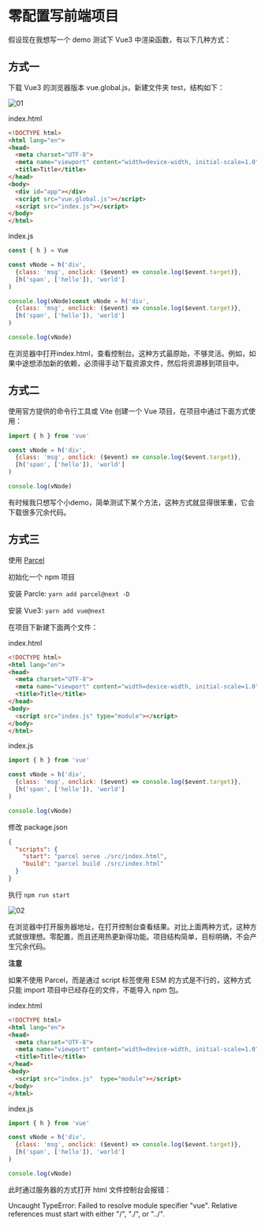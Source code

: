 # 零配置写前端项目

假设现在我想写一个 demo 测试下 Vue3 中渲染函数，有以下几种方式：

## 方式一

下载 Vue3 的浏览器版本 vue.global.js，新建文件夹 test，结构如下：

![01](https://image.newarea.site/20230715/01.png)

index.html

```html
<!DOCTYPE html>
<html lang="en">
<head>
  <meta charset="UTF-8">
  <meta name="viewport" content="width=device-width, initial-scale=1.0">
  <title>Title</title>
</head>
<body>
  <div id="app"></div>
  <script src="vue.global.js"></script>
  <script src="index.js"></script>
</body>
</html>
```

index.js

```js
const { h } = Vue

const vNode = h('div',
  {class: 'msg', onclick: ($event) => console.log($event.target)},
  [h('span', ['hello']), 'world']
)

console.log(vNode)const vNode = h('div',
  {class: 'msg', onclick: ($event) => console.log($event.target)},
  [h('span', ['hello']), 'world']
)

console.log(vNode)
```

在浏览器中打开index.html，查看控制台。这种方式最原始，不够灵活。例如，如果中途想添加新的依赖，必须得手动下载资源文件，然后将资源移到项目中。

## 方式二

使用官方提供的命令行工具或 Vite 创建一个 Vue 项目，在项目中通过下面方式使用：

```js
import { h } from 'vue'

const vNode = h('div',
  {class: 'msg', onclick: ($event) => console.log($event.target)},
  [h('span', ['hello']), 'world']
)

console.log(vNode)
```

有时候我只想写个小demo，简单测试下某个方法，这种方式就显得很笨重，它会下载很多冗余代码。

## 方式三 

使用 [Parcel](https://v2.parceljs.org/getting-started/webapp/)

初始化一个 npm 项目

安装 Parcle: `yarn add parcel@next -D`

安装 Vue3: `yarn add vue@next`

在项目下新建下面两个文件：

index.html

```html
<!DOCTYPE html>
<html lang="en">
<head>
  <meta charset="UTF-8">
  <meta name="viewport" content="width=device-width, initial-scale=1.0">
  <title>Title</title>
</head>
<body>
  <script src="index.js" type="module"></script>
</body>
</html>
```

index.js

```js
import { h } from 'vue'

const vNode = h('div',
  {class: 'msg', onclick: ($event) => console.log($event.target)},
  [h('span', ['hello']), 'world']
)

console.log(vNode)
```

修改 package.json

```json
{
  "scripts": {
    "start": "parcel serve ./src/index.html",
    "build": "parcel build ./src/index.html"
  }
}
```

执行 `npm run start`

![02](https://image.newarea.site/20230715/02.png)

在浏览器中打开服务器地址，在打开控制台查看结果。对比上面两种方式，这种方式就很理想。零配置，而且还用热更新得功能。项目结构简单，目标明确，不会产生冗余代码。

**注意**

如果不使用 Parcel，而是通过 script 标签使用 ESM 的方式是不行的，这种方式只能 import 项目中已经存在的文件，不能导入 npm 包。

index.html

```html
<!DOCTYPE html>
<html lang="en">
<head>
  <meta charset="UTF-8">
  <meta name="viewport" content="width=device-width, initial-scale=1.0">
  <title>Title</title>
</head>
<body>
  <script src="index.js"  type="module"></script>
</body>
</html>
```

index.js

```js
import { h } from 'vue'

const vNode = h('div',
  {class: 'msg', onclick: ($event) => console.log($event.target)},
  [h('span', ['hello']), 'world']
)

console.log(vNode)
```

此时通过服务器的方式打开 html 文件控制台会报错：

Uncaught TypeError: Failed to resolve module specifier "vue". Relative references must start with either "/", "./", or "../".

